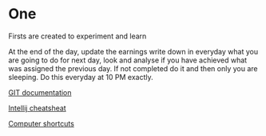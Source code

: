 # One
Firsts are created to experiment and learn


At the end of the day, update the earnings write down in everyday what you are going to do for next day, look and analyse if you have achieved what was assigned the previous day. If not completed do it and then only you are sleeping. Do this everyday at 10 PM exactly.


[GIT documentation](https://git-scm.com/doc)


[Intellij cheatsheat](https://gist.github.com/hopbit/42d20139d98f63b9a9b5)


[Computer shortcuts](https://www.teachucomp.com/wp-content/uploads/blog-4-26-2022-keyboardshortcutsinquickbookspro.png)
